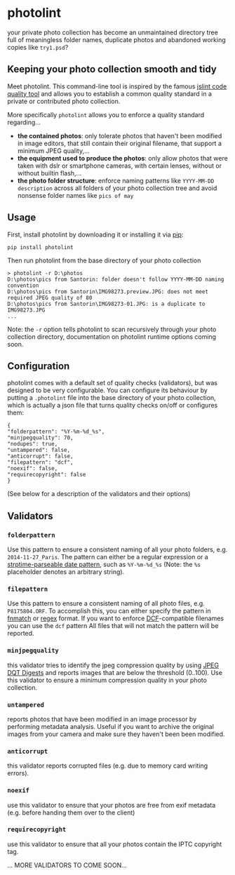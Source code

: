 photolint
=========

your private photo collection has become an unmaintained directory tree full of meaningless folder names, duplicate photos and abandoned working copies like `try1.psd`? 

<online photo competition use case> 

Keeping your photo collection smooth and tidy
---------------------------------------------
Meet photolint. This command-line tool is inspired by the famous [jslint code quality tool](http://www.jslint.com/) and allows you to establish a common quality standard in a private or contributed photo collection.

More specifically ``photolint`` allows you to enforce a quality standard regarding...
* **the contained photos**:  only tolerate photos that haven't been modified in image editors, that still contain their original filename, that support a minimum JPEG quality,...
* **the equipment used to produce the photos**: only allow photos that were taken with dslr or smartphone cameras, with certain lenses, without or without builtin flash,...
* **the photo folder structure**:  enforce naming patterns like `YYYY-MM-DD description` across all folders of your photo collection tree and avoid nonsense folder names like `pics of may`

Usage
-----
First, install photolint by downloading it or installing it via [pip](https://pip.pypa.io/):
```
pip install photolint
```
Then run photolint from the base directory of your photo collection
```
> photolint -r D:\photos
D:\photos\pics from Santorin: folder doesn't follow YYYY-MM-DD naming convention
D:\photos\pics from Santorin\IMG98273.preview.JPG: does not meet required JPEG quality of 80
D:\photos\pics from Santorin\IMG98273-01.JPG: is a duplicate to IMG98273.JPG
...
```
Note: the `-r` option tells photolint to scan recursively through your photo collection directory, documentation on photolint runtime options coming soon.

Configuration
-------------
photolint comes with a default set of quality checks (validators), but was designed to be very configurable. You can configure its behaviour by putting a ``.photolint`` file into the base directory of your photo collection, which is actually a json file that turns quality checks on/off or configures them:

```
{
"folderpattern": "%Y-%m-%d_%s", 
"minjpegquality": 70,
"nodupes": true,
"untampered": false,
"anticorrupt": false,
"filepattern": "dcf",
"noexif": false,
"requirecopyright": false
}
```

(See below for a description of the validators and their options)

Validators
-----------

### `folderpattern`
Use this pattern to ensure a consistent naming of all your photo folders, e.g. `2014-11-27_Paris`. The pattern can either be a regular expression or a [strptime-parseable date pattern](https://docs.python.org/2/library/datetime.html#strftime-strptime-behavior), such as `%Y-%m-%d_%s` (Note: the `%s` placeholder denotes an arbitrary string).

### `filepattern`
Use this pattern to ensure a consistent naming of all photo files, e.g. `P8175804.ORF`. To accomplish this, you can either specify the pattern in [fnmatch](https://docs.python.org/2/library/fnmatch.html#module-fnmatch) or [regex](https://docs.python.org/2/library/re.html) format. If you want to enforce [DCF](http://en.wikipedia.org/wiki/Design_rule_for_Camera_File_system)-compatible filenames you can use the `dcf` pattern  All files that will not match the pattern will be reported. 

### `minjpegquality`
this validator tries to identify the jpeg compression quality by using [JPEG DQT Digests](http://search.cpan.org/dist/Image-ExifTool/lib/Image/ExifTool/JPEGDigest.pm) and reports images that are below the threshold (0..100). Use this validator to ensure a minimum compression quality in your photo collection.

### `untampered`
reports photos that have been modified in an image processor by performing metadata analysis. Useful if you want to archive the original images from your camera and make sure they haven't been been modified.

### `anticorrupt` 
this validator reports corrupted files (e.g. due to memory card writing errors).

### `noexif`
use this validator to ensure that your photos are free from exif metadata (e.g. before handing them over to the client)

### `requirecopyright`
use this validator to ensure that all your photos contain the IPTC copyright tag.

... MORE VALIDATORS TO COME SOON...



